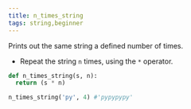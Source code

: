 ```yaml
---
title: n_times_string
tags: string,beginner
---
```


Prints out the same string a defined number of times.

- Repeat the string `n` times, using the `*` operator.

```py
def n_times_string(s, n):
  return (s * n)
```

```py
n_times_string('py', 4) #'pypypypy'
```
